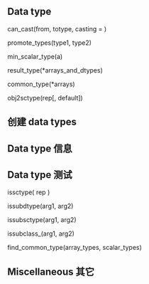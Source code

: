 ## Data type

can\_cast\(from, totype, casting = \)

promote\_types\(type1, type2\)

min\_scalar\_type\(a\)

result\_type\(\*arrays\_and\_dtypes\)

common\_type\(\*arrays\)

obj2sctype\(rep\[, default\]\)

## 创建 data types

## Data type 信息

## Data type 测试

issctype\( rep \)

issubdtype\(arg1, arg2\)

issubsctype\(arg1, arg2\)

issubclass\_\(arg1, arg2\)

find\_common\_type\(array\_types, scalar\_types\)

## Miscellaneous 其它



